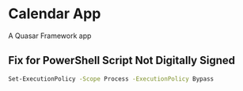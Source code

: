 # Calendar App

A Quasar Framework app

## Fix for PowerShell Script Not Digitally Signed

```bash
Set-ExecutionPolicy -Scope Process -ExecutionPolicy Bypass
```
